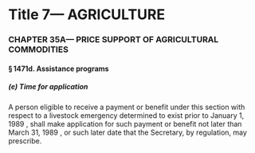 
# Title 7— AGRICULTURE
### CHAPTER 35A— PRICE SUPPORT OF AGRICULTURAL COMMODITIES
#### § 1471d. Assistance programs
##### (e) Time for application

A person eligible to receive a payment or benefit under this section with respect to a livestock emergency determined to exist prior to January 1, 1989 , shall make application for such payment or benefit not later than March 31, 1989 , or such later date that the Secretary, by regulation, may prescribe.

